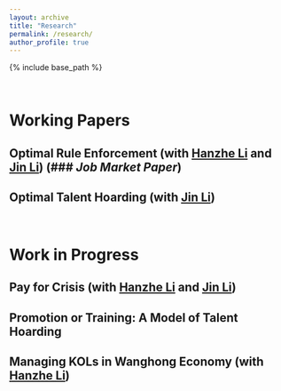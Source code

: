 ```yaml
---
layout: archive
title: "Research"
permalink: /research/
author_profile: true
---
```


{% include base_path %}

<br>

# Working Papers


## Optimal Rule Enforcement (with [Hanzhe Li](https://sites.google.com/view/hanzheli) and [Jin Li](http://www.jin-li.org)) (### *Job Market Paper*)


## Optimal Talent Hoarding (with [Jin Li](http://www.jin-li.org))


<br>

# Work in Progress
## Pay for Crisis (with [Hanzhe Li](https://sites.google.com/view/hanzheli) and [Jin Li](http://www.jin-li.org))
## Promotion or Training: A Model of Talent Hoarding
## Managing KOLs in Wanghong Economy (with [Hanzhe Li](https://sites.google.com/view/hanzheli))
